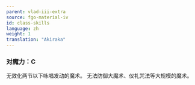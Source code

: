 ```yaml
---
parent: vlad-iii-extra
source: fgo-material-iv
id: class-skills
language: zh
weight: 1
translation: "Akiraka"
---
```


### 对魔力：C

无效化两节以下咏唱发动的魔术。
无法防御大魔术、仪礼咒法等大规模的魔术。

